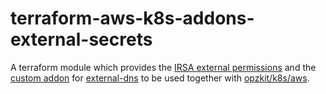 # terraform-aws-k8s-addons-external-secrets

A terraform module which provides
the [IRSA external permissions](https://kops.sigs.k8s.io/cluster_spec/#service-account-issuer-discovery-and-aws-iam-roles-for-service-accounts-irsa)
and the [custom addon](https://kops.sigs.k8s.io/addons/#custom-addons)
for [external-dns](https://github.com/kubernetes-sigs/external-dns) to be used together
with [opzkit/k8s/aws](https://registry.terraform.io/modules/opzkit/k8s/aws/latest).


